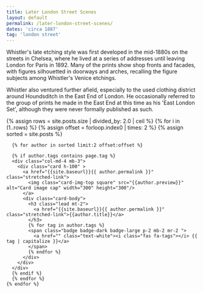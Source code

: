 ```yaml
---
title: Later London Street Scenes
layout: default
permalink: /later-london-street-scenes/
dates: 'circa 1887'
tag: 'london street'
---
```

Whistler's late etching style was first developed in the mid-1880s on the streets in Chelsea, where he lived at a series of addresses until leaving London for Paris in 1892. Many of the prints show shop fronts and facades, with figures silhouetted in doorways and arches, recalling the figure subjects among Whistler's Venice etchings.

Whistler also ventured further afield, especially to the used clothing district around Houndsditch in the East End of London. He occasionally referred to the group of prints he made in the East End at this time as his 'East London Set', although they were never formally published as such.

<div class="container mb-3">
  <div class="row">
  {% assign rows =  site.posts.size | divided_by: 2.0 | ceil %}
  {% for i in (1..rows) %}
  {% assign offset = forloop.index0 | times: 2 %}
  {% assign sorted =  site.posts  %}

      {% for author in sorted limit:2 offset:offset %}

      {% if author.tags contains page.tag %}
      <div class="col-md-4 mb-3">
        <div class="card h-100" >
          <a href="{{site.baseurl}}{{ author.permalink }}" class="stretched-link">
            <img class="card-img-top square" src="{{author.preview}}" alt="Card image cap" width="300" height="300"/>
          </a>
          <div class="card-body">
            <h3 class="lead mt-2">
              <a href="{{site.baseurl}}{{ author.permalink }}" class="stretched-link">{{author.title}}</a>
            </h3>
            {% for tag in author.tags %}
            <span class="badge badge-dark badge-large p-2 mb-2 mr-2 ">
              <a href="" class="text-white"><i class="fas fa-tags"></i> {{ tag | capitalize }}</a>
            </span>
            {% endfor %}
          </div>
        </div>
      </div>
      {% endif %}
      {% endfor %}
    {% endfor %}


  </div>
</div>

